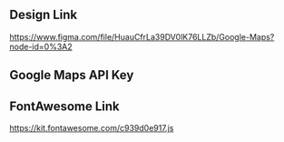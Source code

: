 ## Design Link

https://www.figma.com/file/HuauCfrLa39DV0lK76LLZb/Google-Maps?node-id=0%3A2

## Google Maps API Key

## FontAwesome Link

https://kit.fontawesome.com/c939d0e917.js

